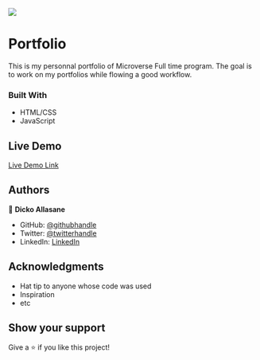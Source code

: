 ![](https://img.shields.io/badge/Microverse-blueviolet)

# Portfolio
This is my personnal portfolio of Microverse Full time program. The goal is to work on my portfolios while flowing a good workflow.

### Built With 
- HTML/CSS
- JavaScript

## Live Demo

[Live Demo Link](https://trast00.github.io/Portfolio/)

## Authors

👤 **Dicko Allasane**

- GitHub: [@githubhandle](https://github.com/Trast00)
- Twitter: [@twitterhandle](https://twitter.com/AllassaneDicko0/)
- LinkedIn: [LinkedIn](https://www.linkedin.com/in/allassane-dicko-744aaa224)

## Acknowledgments

- Hat tip to anyone whose code was used
- Inspiration
- etc

## Show your support

Give a ⭐️ if you like this project!


